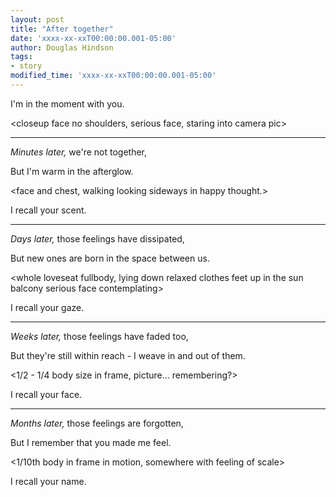 ```yaml
---
layout: post
title: "After together"
date: 'xxxx-xx-xxT00:00:00.001-05:00'
author: Douglas Hindson
tags:
- story
modified_time: 'xxxx-xx-xxT00:00:00.001-05:00'
---
```


I'm in the moment with you.

<closeup face no shoulders, serious face, staring into camera pic>

---

_Minutes later,_ we're not together,

But I'm warm in the afterglow.

<face and chest, walking looking sideways in happy thought.>

I recall your scent.

---

_Days later,_ those feelings have dissipated,

But new ones are born in the space between us.

<whole loveseat fullbody, lying down relaxed clothes feet up in the sun balcony serious face contemplating>

I recall your gaze.

---

_Weeks later,_ those feelings have faded too,

But they're still within reach - I weave in and out of them.

<1/2 - 1/4 body size in frame, picture... remembering?>

I recall your face.

---

_Months later,_ those feelings are forgotten,

But I remember that you made me feel.

<1/10th body in frame in motion, somewhere with feeling of scale>

I recall your name.
